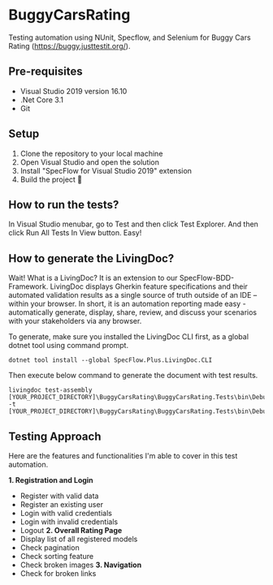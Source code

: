 # BuggyCarsRating
Testing automation using NUnit, Specflow, and Selenium for Buggy Cars Rating (https://buggy.justtestit.org/).

## Pre-requisites
- Visual Studio 2019 version 16.10
- .Net Core 3.1
- Git

## Setup
1. Clone the repository to your local machine
2. Open Visual Studio and open the solution
3. Install "SpecFlow for Visual Studio 2019" extension
4. Build the project 🤞

## How to run the tests?
In Visual Studio menubar, go to Test and then click Test Explorer. And then click Run All Tests In View button. Easy!

## How to generate the LivingDoc?
Wait! What is a LivingDoc?
It is an extension to our SpecFlow-BDD-Framework. LivingDoc displays Gherkin feature specifications and their automated validation results as a single source of truth outside of an IDE – within your browser. In short, it is an automation reporting made easy - automatically generate, display, share, review, and discuss your scenarios with your stakeholders via any browser.

To generate, make sure you installed the LivingDoc CLI first, as a global dotnet tool using command prompt.
```
dotnet tool install --global SpecFlow.Plus.LivingDoc.CLI
```

Then execute below command to generate the document with test results.
```
livingdoc test-assembly [YOUR_PROJECT_DIRECTORY]\BuggyCarsRating\BuggyCarsRating.Tests\bin\Debug\netcoreapp3.1\BuggyCarsRating.Tests.dll -t [YOUR_PROJECT_DIRECTORY]\BuggyCarsRating\BuggyCarsRating.Tests\bin\Debug\netcoreapp3.1\TestExecution.json
```

## Testing Approach
Here are the features and functionalities I'm able to cover in this test automation.

**1. Registration and Login**
  - Register with valid data
  - Register an existing user
  - Login with valid credentials
  - Login with invalid credentials
  - Logout
**2. Overall Rating Page**
  - Display list of all registered models
  - Check pagination
  - Check sorting feature
  - Check broken images
**3. Navigation**
  - Check for broken links
